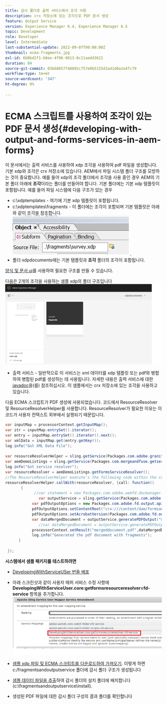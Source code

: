 ```yaml
---
title: 감시 폴더로 출력 서비스에서 조각 사용
description: crx 저장소에 있는 조각으로 PDF 문서 생성
feature: Output Service
version: Experience Manager 6.4, Experience Manager 6.5
topic: Development
role: Developer
level: Intermediate
last-substantial-update: 2022-09-07T00:00:00Z
thumbnail: ecma-fragments.jpg
exl-id: 6b0bd2f1-b8ee-4f96-9813-8c11aedd3621
duration: 84
source-git-commit: 03b68057748892c757e0b5315d3a41d0a2e4fc79
workflow-type: tm+mt
source-wordcount: '347'
ht-degree: 0%

---
```


# ECMA 스크립트를 사용하여 조각이 있는 PDF 문서 생성{#developing-with-output-and-forms-services-in-aem-forms}


이 문서에서는 출력 서비스를 사용하여 xdp 조각을 사용하여 pdf 파일을 생성합니다. 기본 xdp와 조각은 crx 저장소에 있습니다. AEM에서 파일 시스템 폴더 구조를 모방하는 것이 중요합니다. 예를 들어 xdp의 조각 폴더에서 조각을 사용 중인 경우 AEM의 기본 폴더 아래에 **조각**&#x200B;이라는 폴더를 만들어야 합니다. 기본 폴더에는 기본 xdp 템플릿이 포함됩니다. 예를 들어 파일 시스템에 다음 구조가 있는 경우
* c:\xdptemplates - 여기에 기본 xdp 템플릿이 포함됩니다.
* c:\xdptemplates\fragments - 이 폴더에는 조각이 포함되며 기본 템플릿은 아래와 같이 조각을 참조합니다.
  ![fragment-xdp](assets/survey-fragment.png).
* 폴더 xdpdocuments에는 기본 템플릿과 **조각** 폴더의 조각이 포함됩니다.

[양식 및 문서 ui](http://localhost:4502/aem/forms.html/content/dam/formsanddocuments)를 사용하여 필요한 구조를 만들 수 있습니다.

다음은 2개의 조각을 사용하는 샘플 xdp의 폴더 구조입니다
![양식&amp;문서](assets/fragment-folder-structure-ui.png)


* 출력 서비스 - 일반적으로 이 서비스는 xml 데이터를 xdp 템플릿 또는 pdf와 병합하여 병합된 pdf를 생성하는 데 사용됩니다. 자세한 내용은 출력 서비스에 대한 [javadoc](https://helpx.adobe.com/kr/experience-manager/6-5/forms/javadocs/index.html?com/adobe/fd/output/api/OutputService.html)을(를) 참조하십시오. 이 샘플에서는 crx 저장소에 있는 조각을 사용하고 있습니다.


다음 ECMA 스크립트가 PDF 생성에 사용되었습니다. 코드에서 ResourceResolver 및 ResourceResolverHelper를 사용합니다. ResourceResolver가 필요한 이유는 이 코드가 사용자 컨텍스트 외부에서 실행되기 때문입니다.

```java
var inputMap = processorContext.getInputMap();
var itr = inputMap.entrySet().iterator();
var entry = inputMap.entrySet().iterator().next();
var xmlData = inputMap.get(entry.getKey());
log.info("Got XML Data File");

var resourceResolverHelper = sling.getService(Packages.com.adobe.granite.resourceresolverhelper.ResourceResolverHelper);
var aemDemoListings = sling.getService(Packages.com.mergeandfuse.getserviceuserresolver.GetResolver);
log.info("Got service resolver");
var resourceResolver = aemDemoListings.getFormsServiceResolver();
//The ResourceResolverHelper execute's the following code within the context of the resourceResolver 
resourceResolverHelper.callWith(resourceResolver, {call: function()
       {
             //var statement = new Packages.com.adobe.aemfd.docmanager.Document("/content/dam/formsanddocuments/xdpdocuments/main.xdp",resourceResolver);
               var outputService = sling.getService(Packages.com.adobe.fd.output.api.OutputService);
            var pdfOutputOptions = new Packages.com.adobe.fd.output.api.PDFOutputOptions();
            pdfOutputOptions.setContentRoot("crx:///content/dam/formsanddocuments/xdpdocuments");
            pdfOutputOptions.setAcrobatVersion(Packages.com.adobe.fd.output.api.AcrobatVersion.Acrobat_11);
            var dataMergedDocument = outputService.generatePDFOutput("main.xdp",xmlData,pdfOutputOptions);
               //var dataMergedDocument = outputService.generatePDFOutput(statement,xmlData,pdfOutputOptions);
            processorContext.setResult("mergeddocument.pdf",dataMergedDocument);
            log.info("Generated the pdf document with fragments");
      }

 });
```

**시스템에서 샘플 패키지를 테스트하려면**
* [DevelopingWithServiceUSer 번들 배포](assets/DevelopingWithServiceUser.jar)
* 아래 스크린샷과 같이 사용자 매퍼 서비스 수정 사항에 **DevelopingWithServiceUser.core:getformsresourceresolver=fd-service** 항목을 추가합니다.
  ![사용자 매퍼 수정](assets/user-mapper-service-amendment.png)
* [샘플 xdp 파일 및 ECMA 스크립트를 다운로드하여 가져오기](assets/watched-folder-fragments-ecma.zip).
이렇게 하면 c:/fragmentsandoutputservice 폴더에 감시 폴더 구조가 생성됩니다

* [샘플 데이터 파일을 추출](assets/usingFragmentsSampleData.zip)하여 감시 폴더의 설치 폴더에 배치합니다(c:\fragmentsandoutputservice\install).

* 생성된 PDF 파일에 대한 감시 폴더 구성의 결과 폴더를 확인합니다
